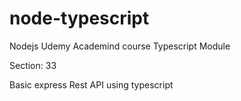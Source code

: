 # node-typescript
Nodejs Udemy Academind course Typescript Module

Section: 33

Basic express Rest API using typescript
